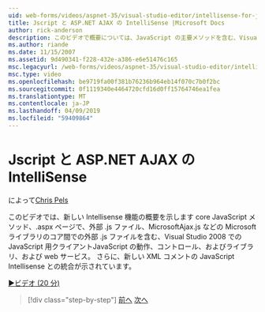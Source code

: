 ```yaml
---
uid: web-forms/videos/aspnet-35/visual-studio-editor/intellisense-for-jscript-and-aspnet-ajax
title: Jscript と ASP.NET AJAX の IntelliSense |Microsoft Docs
author: rick-anderson
description: このビデオで概要については、JavaScript の主要メソッドを含む、Visual Studio 2008 での JavaScript の新しい Intellisense 機能の外部 .js ファイルの i.
ms.author: riande
ms.date: 11/15/2007
ms.assetid: 9d490341-f228-432e-a386-e6e51476c165
msc.legacyurl: /web-forms/videos/aspnet-35/visual-studio-editor/intellisense-for-jscript-and-aspnet-ajax
msc.type: video
ms.openlocfilehash: be9719fa00f381b76236b964eb14f070c7b0f2bc
ms.sourcegitcommit: 0f1119340e4464720cfd16d0ff15764746ea1fea
ms.translationtype: MT
ms.contentlocale: ja-JP
ms.lasthandoff: 04/09/2019
ms.locfileid: "59409864"
---
```

# <a name="intellisense-for-jscript-and-aspnet-ajax"></a>Jscript と ASP.NET AJAX の IntelliSense

によって[Chris Pels](https://twitter.com/chrispels)

このビデオでは、新しい Intellisense 機能の概要を示します core JavaScript メソッド、.aspx ページで、外部 .js ファイル、MicrosoftAjax.js などの Microsoft ライブラリのコア間での外部 .js ファイルを含む、Visual Studio 2008 での JavaScript 用クライアントJavaScript の動作、コントロール、およびライブラリ、および web サービス。 さらに、新しい XML コメントの JavaScript Intellisense との統合が示されています。

[&#9654;ビデオ (20 分)](https://channel9.msdn.com/Blogs/ASP-NET-Site-Videos/intellisense-for-jscript-and-aspnet-ajax)

> [!div class="step-by-step"]
> [前へ](multi-targeting-support-in-visual-studio-2008.md)
> [次へ](quick-tour-of-the-visual-studio-2008-integrated-development-environment.md)
